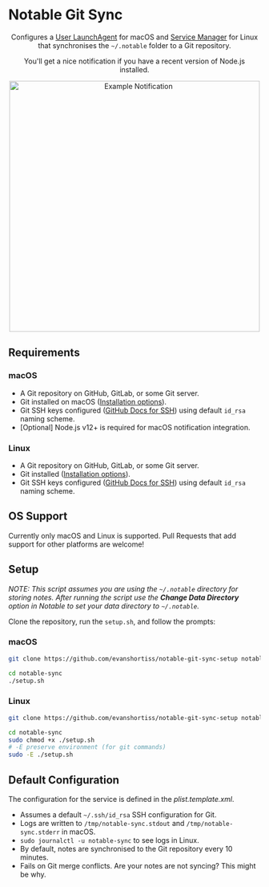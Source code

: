# Notable Git Sync

<div align="center">
  <p>Configures a <a href="https://www.launchd.info/">User LaunchAgent</a> for macOS and <a href="https://systemd.io/">Service Manager</a> for Linux that synchronises the <code>~/.notable</code> folder to a Git repository.
  <p>You'll get a nice notification if you have a recent version of Node.js installed.</p>
  <img alt="Example Notification" width="500" src="https://github.com/evanshortiss/notable-git-sync-setup/blob/master/notification.png?raw=true"/>
</div>

## Requirements

### macOS

* A Git repository on GitHub, GitLab, or some Git server.
* Git installed on macOS ([Installation options](https://git-scm.com/download/mac)).
* Git SSH keys configured ([GitHub Docs for SSH](https://docs.github.com/en/github/authenticating-to-github/connecting-to-github-with-ssh)) using default `id_rsa` naming scheme.
* [Optional] Node.js v12+ is required for macOS notification integration.

### Linux

* A Git repository on GitHub, GitLab, or some Git server.
* Git installed ([Installation options](https://git-scm.com/download/linux)).
* Git SSH keys configured ([GitHub Docs for SSH](https://docs.github.com/en/github/authenticating-to-github/connecting-to-github-with-ssh)) using default `id_rsa` naming scheme.

## OS Support

Currently only macOS and Linux is supported. Pull Requests that add support for other platforms are welcome!

## Setup

_NOTE: This script assumes you are using the `~/.notable` directory for storing notes. After running the script use the **Change Data Directory** option in Notable to set your data directory to `~/.notable`._

Clone the repository, run the `setup.sh`, and follow the prompts:

### macOS

```bash
git clone https://github.com/evanshortiss/notable-git-sync-setup notable-sync

cd notable-sync
./setup.sh
```

### Linux

```bash
git clone https://github.com/evanshortiss/notable-git-sync-setup notable-sync

cd notable-sync
sudo chmod +x ./setup.sh
# -E preserve environment (for git commands)
sudo -E ./setup.sh
```

## Default Configuration

The configuration for the service is defined in the *plist.template.xml*.

* Assumes a default `~/.ssh/id_rsa` SSH configuration for Git.
* Logs are written to `/tmp/notable-sync.stdout` and `/tmp/notable-sync.stderr` in macOS.
* `sudo journalctl -u notable-sync` to see logs in Linux.
* By default, notes are synchronised to the Git repository every 10 minutes.
* Fails on Git merge conflicts. Are your notes are not syncing? This might be why.
